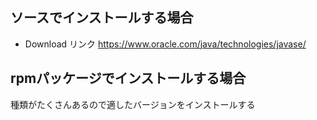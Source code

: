 ## ソースでインストールする場合
- Download リンク
https://www.oracle.com/java/technologies/javase/

## rpmパッケージでインストールする場合
種類がたくさんあるので適したバージョンをインストールする